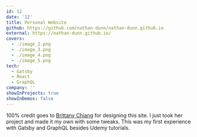 ```yaml
---
id: 12
date: '12'
title: Personal Website
github: https://github.com/nathan-dunn/nathan-dunn.github.io
external: https://nathan-dunn.github.io/
covers:
  - ./image_2.png
  - ./image_3.png
  - ./image_4.png
  - ./image_5.png
tech:
  - Gatsby
  - React
  - GraphQL
company: ''
showInProjects: true
showInDemos: false
---
```


100% credit goes to [Brittany Chiang](https://github.com/bchiang7) for designing this site. I just took her project and made it my own with some tweaks. This was my first experience with Gatsby and GraphQL besides Udemy tutorials.
